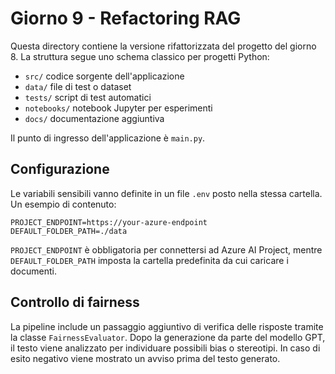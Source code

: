 # Giorno 9 - Refactoring RAG

Questa directory contiene la versione rifattorizzata del progetto del giorno 8.
La struttura segue uno schema classico per progetti Python:

- `src/` codice sorgente dell'applicazione
- `data/` file di test o dataset
- `tests/` script di test automatici
- `notebooks/` notebook Jupyter per esperimenti
- `docs/` documentazione aggiuntiva

Il punto di ingresso dell'applicazione è `main.py`.

## Configurazione
Le variabili sensibili vanno definite in un file `.env` posto nella stessa cartella. Un esempio di contenuto:

```
PROJECT_ENDPOINT=https://your-azure-endpoint
DEFAULT_FOLDER_PATH=./data
```

`PROJECT_ENDPOINT` è obbligatoria per connettersi ad Azure AI Project, mentre `DEFAULT_FOLDER_PATH` imposta la cartella predefinita da cui caricare i documenti.

## Controllo di fairness
La pipeline include un passaggio aggiuntivo di verifica delle risposte
tramite la classe `FairnessEvaluator`. Dopo la generazione da parte del
modello GPT, il testo viene analizzato per individuare possibili bias o
stereotipi. In caso di esito negativo viene mostrato un avviso prima del
testo generato.
